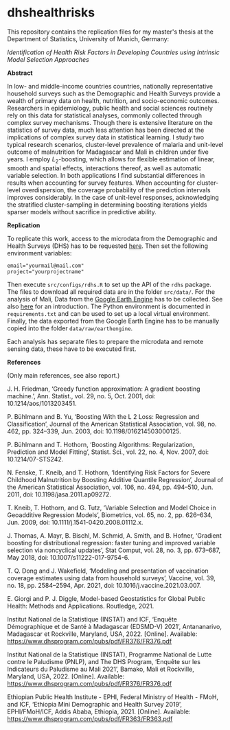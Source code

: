 # dhshealthrisks

This repository contains the replication files for my master's thesis at the Department of Statistics, University of Munich, Germany:

*Identification of Health Risk Factors in Developing Countries using Intrinsic Model Selection Approaches*

**Abstract**

In low- and middle-income countries countries, nationally representative household surveys such as the Demographic and Health Surveys provide a wealth of primary data on health, nutrition, and socio-economic outcomes.  Researchers in epidemiology, public health and social sciences routinely rely on this data for statistical analyses, commonly collected through complex survey mechanisms. Though there is extensive literature on the statistics of survey data, much less attention has been directed at the implications of complex survey data in statistical learning. I study two typical research scenarios, cluster-level prevalence of malaria and unit-level outcome of malnutrition for Madagascar and Mali in children under five years. I employ $L_2$-boosting, which allows for flexible estimation of linear, smooth and spatial effects, interactions thereof, as well as automatic variable selection. In both applications I find substantial differences in results when accounting for survey features. When accounting for cluster-level overdispersion, the coverage probability of the prediction intervals improves considerably. In the case of unit-level responses, acknowledging the stratified cluster-sampling in determining boosting iterations yields sparser models without sacrifice in predictive ability.


**Replication**

To replicate this work, access to the microdata from the Demographic and Health Surveys (DHS) has to be requested [here](https://dhsprogram.com/). Then set the following environment variables: 

```
email="yourmail@mail.com"
project="yourprojectname"
```
Then execute `src/configs/rdhs.R` to set up the API of the `rdhs` package. The files to download all required data are in the folder `src/data/`. For the analysis of Mali, Data from the [Google Earth Engine](https://earthengine.google.com/) has to be collected. See also [here](https://developers.google.com/earth-engine/tutorials/community/intro-to-python-api) for an introduction. The Python environment is documented in `requirements.txt` and can be used to set up a local virtual environment. Finally, the data exported from the Google Earth Engine has to be manually copied into the folder `data/raw/earthengine`. 

Each analysis has separate files to prepare the microdata and remote sensing data, these have to be executed first. 


**References**

(Only main references, see also report.)

J. H. Friedman, ‘Greedy function approximation: A gradient boosting machine.’, Ann. Statist., vol. 29, no. 5, Oct. 2001, doi: 10.1214/aos/1013203451.

P. Bühlmann and B. Yu, ‘Boosting With the L 2 Loss: Regression and Classification’, Journal of the American Statistical Association, vol. 98, no. 462, pp. 324–339, Jun. 2003, doi: 10.1198/016214503000125.

P. Bühlmann and T. Hothorn, ‘Boosting Algorithms: Regularization, Prediction and Model Fitting’, Statist. Sci., vol. 22, no. 4, Nov. 2007, doi: 10.1214/07-STS242.

N. Fenske, T. Kneib, and T. Hothorn, ‘Identifying Risk Factors for Severe Childhood Malnutrition by Boosting Additive Quantile Regression’, Journal of the American Statistical Association, vol. 106, no. 494, pp. 494–510, Jun. 2011, doi: 10.1198/jasa.2011.ap09272.

T. Kneib, T. Hothorn, and G. Tutz, ‘Variable Selection and Model Choice in Geoadditive Regression Models’, Biometrics, vol. 65, no. 2, pp. 626–634, Jun. 2009, doi: 10.1111/j.1541-0420.2008.01112.x.

J. Thomas, A. Mayr, B. Bischl, M. Schmid, A. Smith, and B. Hofner, ‘Gradient boosting for distributional regression: faster tuning and improved variable selection via noncyclical updates’, Stat Comput, vol. 28, no. 3, pp. 673–687, May 2018, doi: 10.1007/s11222-017-9754-6.

T. Q. Dong and J. Wakefield, ‘Modeling and presentation of vaccination coverage estimates using data from household surveys’, Vaccine, vol. 39, no. 18, pp. 2584–2594, Apr. 2021, doi: 10.1016/j.vaccine.2021.03.007.

E. Giorgi and P. J. Diggle, Model-based Geostatistics for Global Public Health: Methods and Applications. Routledge, 2021.

Institut National de la Statistique (INSTAT) and ICF, ‘Enquête Démographique et de Santé à Madagascar (EDSMD-V) 2021’, Antananarivo, Madagascar et Rockville, Maryland, USA, 2022. [Online]. Available: https://www.dhsprogram.com/pubs/pdf/FR376/FR376.pdf

Institut National de la Statistique (INSTAT), Programme National de Lutte contre le Paludisme (PNLP), and The DHS Program, ‘Enquête sur les Indicateurs du Paludisme au Mali 2021’, Bamako, Mali et Rockville, Maryland, USA, 2022. [Online]. Available: https://www.dhsprogram.com/pubs/pdf/FR376/FR376.pdf

Ethiopian Public Health Institute - EPHI, Federal Ministry of Health - FMoH, and ICF, ‘Ethiopia Mini Demographic and Health Survey 2019’, EPHI/FMoH/ICF, Addis Ababa, Ethiopia, 2021. [Online]. Available: https://www.dhsprogram.com/pubs/pdf/FR363/FR363.pdf
